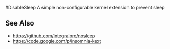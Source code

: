 #DisableSleep
A simple non-configurable kernel extension to prevent sleep

## See Also
* https://github.com/integralpro/nosleep
* https://code.google.com/p/insomnia-kext 
